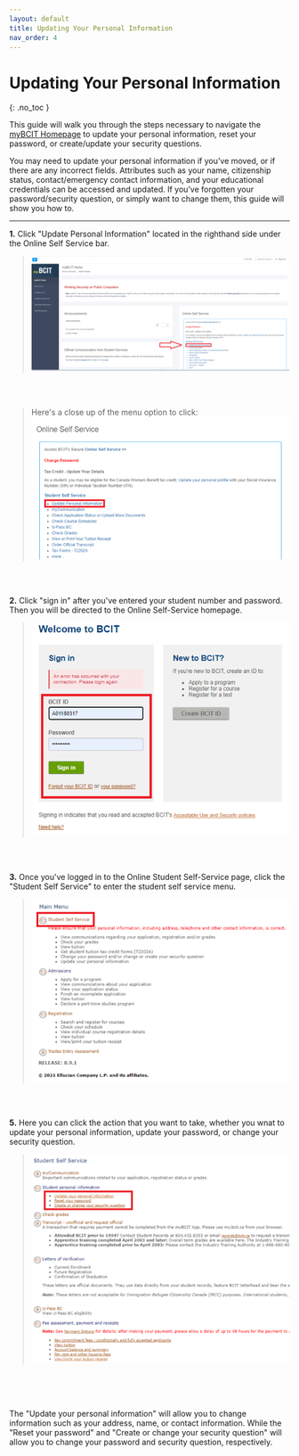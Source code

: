 ```yaml
---
layout: default
title: Updating Your Personal Information
nav_order: 4
---
```


# Updating Your Personal Information
{: .no_toc }

This guide will walk you through the steps necessary to navigate the [myBCIT Homepage](https://my.bcit.ca/) to update your personal information, reset your password, or create/update your security questions.

You may need to update your personal information if you’ve moved, or if there are any incorrect fields. Attributes such as your name, citizenship status, contact/emergency contact information, and your educational credentials can be accessed and updated. If you’ve forgotten your password/security question, or simply want to change them, this guide will show you how to.

---


**1.** Click "Update Personal Information" located in the righthand side under the Online Self Service bar. 

>![Screenshot 1 of Updating your Info](https://github.com/Kid-W/Will-Test-Docs/blob/gh-pages/docs/images/update_personal_info/1_update_info.png?raw=true "Update Personal Info on the myBCIT Homepage.")
<br>

<br>

>Here's a close up of the menu option to click:
>![Screenshot 2 of Updating your Info](https://github.com/Kid-W/Will-Test-Docs/blob/gh-pages/docs/images/update_personal_info/2_update_info.png?raw=true "Close-up of the Online Self Service menu options.")
<br>

<br>

**2.** Click "sign in" after you've entered your student number and password. Then you will be directed to the Online Self-Service homepage.

>![Screenshot 3 of Updating your Info](https://github.com/Kid-W/Will-Test-Docs/blob/gh-pages/docs/images/update_personal_info/3_update_info.png?raw=true "Online self service sign in.")
<br>

<br>

**3.** Once you've logged in to the Online Student Self-Service page, click the "Student Self Service" to enter the student self service menu.

>![Screenshot 3 of Updating your Info](https://github.com/Kid-W/Will-Test-Docs/blob/gh-pages/docs/images/update_personal_info/4_update_info.png?raw=true "The Online Student Self-Service homepage.")
<br>

<br>

**5.** Here you can click the action that you want to take, whether you wnat to update your personal information, update your password, or change your security question.

>![Screenshot 4 of Updating your Info](https://github.com/Kid-W/Will-Test-Docs/blob/gh-pages/docs/images/update_personal_info/5_update_info.png?raw=true "The Student personal information sub-menu.")
<br>

<br>
<br>

The "Update your personal information" will allow you to change information such as your address, name, or contact information. While the "Reset your password" and "Create or change your security question" will allow you to change your password and security question, respectively.